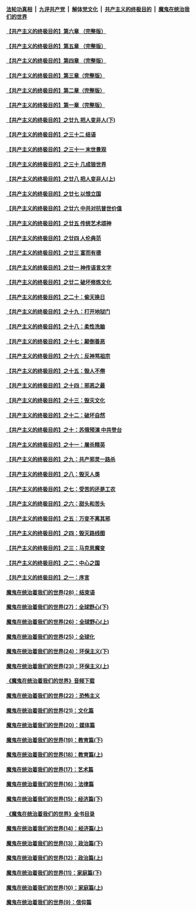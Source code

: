 ####  [法轮功真相](../../../../basic/blob/master/README.md?t=03290230) &nbsp;|&nbsp; [九评共产党](../../../../9ping.md/blob/master/README.md?t=03290230) &nbsp;|&nbsp; [解体党文化](../../../../jtdwh.md/blob/master/README.md?t=03290230)  &nbsp;|&nbsp; [共产主义的终极目的](../../../../gczydzjmd.md/blob/master/README.md?t=03290230) &nbsp;|&nbsp; [魔鬼在统治我们的世界](../../../../mgztzwmdsj.md/blob/master/README.md?t=03290230) 

#### [【共产主义的终极目的】第六章 （完整版）](../pages/nsc422/n11428913.md?t=03290230) 

#### [【共产主义的终极目的】第五章 （完整版）](../pages/nsc422/n11428912.md?t=03290230) 

#### [【共产主义的终极目的】第四章 （完整版）](../pages/nsc422/n11428907.md?t=03290230) 

#### [【共产主义的终极目的】第三章（完整版）](../pages/nsc422/n11428848.md?t=03290230) 

#### [【共产主义的终极目的】第二章（完整版）](../pages/nsc422/n11428831.md?t=03290230) 

#### [【共产主义的终极目的】第一章（完整版）](../pages/nsc422/n11417651.md?t=03290230) 

#### [【共产主义的终极目的】之廿九 把人变非人(下)](../pages/nsc422/n11344140.md?t=03290230) 

#### [【共产主义的终极目的】之三十二 结语](../pages/nsc422/n11360535.md?t=03290230) 

#### [【共产主义的终极目的】之三十一 末世景观](../pages/nsc422/n11351129.md?t=03290230) 

#### [【共产主义的终极目的】之三十 几成狼世界](../pages/nsc422/n11348280.md?t=03290230) 

#### [【共产主义的终极目的】之廿八 把人变非人(上)](../pages/nsc422/n11340492.md?t=03290230) 

#### [【共产主义的终极目的】之廿七 以恨立国](../pages/nsc422/n11336944.md?t=03290230) 

#### [【共产主义的终极目的】之廿六 中共对抗普世价值](../pages/nsc422/n11324785.md?t=03290230) 

#### [【共产主义的终极目的】之廿五 传统艺术颂神](../pages/nsc422/n11296396.md?t=03290230) 

#### [【共产主义的终极目的】之廿四 人伦典范](../pages/nsc422/n11296397.md?t=03290230) 

#### [【共产主义的终极目的】之廿三 富而有德](../pages/nsc422/n11283598.md?t=03290230) 

#### [【共产主义的终极目的】之廿一 神传语言文字](../pages/nsc422/n11263265.md?t=03290230) 

#### [【共产主义的终极目的】之廿二 破坏修炼文化](../pages/nsc422/n11245728.md?t=03290230) 

#### [【共产主义的终极目的】之二十：偷天换日](../pages/nsc422/n11238846.md?t=03290230) 

#### [【共产主义的终极目的】之十九：打开地狱门](../pages/nsc422/n11206376.md?t=03290230) 

#### [【共产主义的终极目的】之十八：柔性洗脑](../pages/nsc422/n11199994.md?t=03290230) 

#### [【共产主义的终极目的】之十七：颠倒善恶](../pages/nsc422/n11179782.md?t=03290230) 

#### [【共产主义的终极目的】之十六：反神骂祖宗](../pages/nsc422/n11166798.md?t=03290230) 

#### [【共产主义的终极目的】之十五：毁人不倦](../pages/nsc422/n11166792.md?t=03290230) 

#### [【共产主义的终极目的】之十四：邪恶之最](../pages/nsc422/n11150249.md?t=03290230) 

#### [【共产主义的终极目的】之十三：毁灭文化](../pages/nsc422/n11135227.md?t=03290230) 

#### [【共产主义的终极目的】之十二：破坏自然](../pages/nsc422/n11135214.md?t=03290230) 

#### [【共产主义的终极目的】之十：苏俄预演 中共登台](../pages/nsc422/n11118424.md?t=03290230) 

#### [【共产主义的终极目的】之十一：屠杀精英](../pages/nsc422/n11118442.md?t=03290230) 

#### [【共产主义的终极目的】之九：共产邪灵一路杀](../pages/nsc422/n11114139.md?t=03290230) 

#### [【共产主义的终极目的】之八：毁灭人类](../pages/nsc422/n11108503.md?t=03290230) 

#### [【共产主义的终极目的】之七：受苦的还是工农](../pages/nsc422/n11101809.md?t=03290230) 

#### [【共产主义的终极目的】之六：甜头和苦头](../pages/nsc422/n11096971.md?t=03290230) 

#### [【共产主义的终极目的】之五：万变不离其邪](../pages/nsc422/n11091285.md?t=03290230) 

#### [【共产主义的终极目的】之四：毁灭路线图](../pages/nsc422/n11086284.md?t=03290230) 

#### [【共产主义的终极目的】之三：马克思魔变](../pages/nsc422/n11061941.md?t=03290230) 

#### [【共产主义的终极目的】之二：中心之国](../pages/nsc422/n11047728.md?t=03290230) 

#### [【共产主义的终极目的】之一：序言](../pages/nsc422/n11086077.md?t=03290230) 

#### [魔鬼在统治着我们的世界(28)：结束语](../pages/nsc422/n10936246.md?t=03290230) 

#### [魔鬼在统治着我们的世界(27)：全球野心(下)](../pages/nsc422/n10928319.md?t=03290230) 

#### [魔鬼在统治着我们的世界(26)：全球野心(上)](../pages/nsc422/n10900318.md?t=03290230) 

#### [魔鬼在统治着我们的世界(25)：全球化](../pages/nsc422/n10788205.md?t=03290230) 

#### [魔鬼在统治着我们的世界(24)：环保主义(下)](../pages/nsc422/n10695307.md?t=03290230) 

#### [魔鬼在统治着我们的世界(23)：环保主义(上)](../pages/nsc422/n10688613.md?t=03290230) 

#### [《魔鬼在统治着我们的世界》音频下载](../pages/nsc422/n10635553.md?t=03290230) 

#### [魔鬼在统治着我们的世界(22)：恐怖主义](../pages/nsc422/n10614727.md?t=03290230) 

#### [魔鬼在统治着我们的世界(21)：文化篇](../pages/nsc422/n10597706.md?t=03290230) 

#### [魔鬼在统治着我们的世界(20)：媒体篇](../pages/nsc422/n10586579.md?t=03290230) 

#### [魔鬼在统治着我们的世界(19)：教育篇(下)](../pages/nsc422/n10564808.md?t=03290230) 

#### [魔鬼在统治着我们的世界(18)：教育篇(上)](../pages/nsc422/n10526970.md?t=03290230) 

#### [魔鬼在统治着我们的世界(17)：艺术篇](../pages/nsc422/n10499093.md?t=03290230) 

#### [魔鬼在统治着我们的世界(16)：法律篇](../pages/nsc422/n10485969.md?t=03290230) 

#### [魔鬼在统治着我们的世界(15)：经济篇(下)](../pages/nsc422/n10469975.md?t=03290230) 

#### [《魔鬼在统治着我们的世界》全书目录](../pages/nsc422/n10464261.md?t=03290230) 

#### [魔鬼在统治着我们的世界(14)：经济篇(上)](../pages/nsc422/n10457370.md?t=03290230) 

#### [魔鬼在统治着我们的世界(13)：政治篇(下)](../pages/nsc422/n10448270.md?t=03290230) 

#### [魔鬼在统治着我们的世界(12)：政治篇(上)](../pages/nsc422/n10444576.md?t=03290230) 

#### [魔鬼在统治着我们的世界(11)：家庭篇(下)](../pages/nsc422/n10440961.md?t=03290230) 

#### [魔鬼在统治着我们的世界(10)：家庭篇(上)](../pages/nsc422/n10435448.md?t=03290230) 

#### [魔鬼在统治着我们的世界(9)：信仰篇](../pages/nsc422/n10432159.md?t=03290230) 

